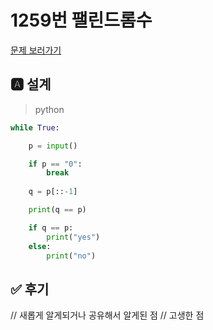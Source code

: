 
# 1259번 팰린드롬수
[문제 보러가기](https://www.acmicpc.net/problem/1259)

## 🅰 설계


> python

```py
while True:

    p = input()

    if p == "0":
        break
    
    q = p[::-1]

    print(q == p)

    if q == p: 
        print("yes")
    else:
        print("no")
```


## ✅ 후기
// 새롭게 알게되거나 공유해서 알게된 점
// 고생한 점
